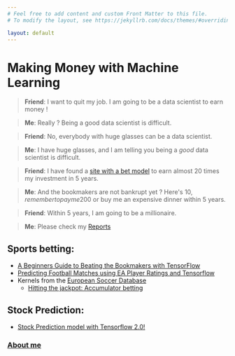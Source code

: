 ```yaml
---
# Feel free to add content and custom Front Matter to this file.
# To modify the layout, see https://jekyllrb.com/docs/themes/#overriding-theme-defaults

layout: default
---
```

# Making Money with Machine Learning

> __Friend__: I want to quit my job. I am going to be a data scientist to earn money !

> __Me__: Really ? Being a good data scientist is difficult.

> __Friend__: No, everybody with huge glasses can be a data scientist.

> __Me__: I have huge glasses, and I am telling you being a *good* data scientist is difficult.

> __Friend__: I have found a [site with a bet model](https://www.kaggle.com/sashchernuh/hitting-the-jackpot-tuned-x6) to earn almost 20 times my investment in 5 years.

> __Me__: And the bookmakers are not bankrupt yet ? Here's 10$, remember to pay me 200$ or buy me an expensive dinner within 5 years.

> __Friend__: Within 5 years, I am going to be a millionaire.

> __Me__: Please check my [Reports](blogs.html)

## Sports betting:
* [A Beginners Guide to Beating the Bookmakers with TensorFlow](https://andrew.carterlunn.co.uk/programming/2018/02/20/beating-the-bookmakers-with-tensorflow.html)
* [Predicting Football Matches using EA Player Ratings and Tensorflow](https://towardsdatascience.com/predicting-premier-league-odds-from-ea-player-bfdb52597392)
* Kernels from the [European Soccer Database](https://www.kaggle.com/hugomathien/soccer)
  * [Hitting the jackpot: Accumulator betting](https://www.kaggle.com/sadz2201/hitting-the-jackpot-accumulator-betting)
 
## Stock Prediction:
* [Stock Prediction model with Tensorflow 2.0!](https://colab.research.google.com/drive/1XBP0Zh8K4g_n0A2p1UlGFf3dij0EX_Kt)

### [About me](about.html)
